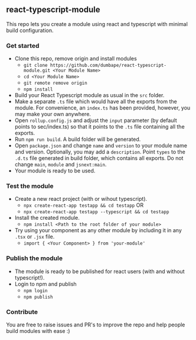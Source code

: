 ## react-typescript-module
This repo lets you create a module using react and typescript with minimal build configuration.

### Get started 
* Clone this repo, remove origin and install modules
	* `git clone https://github.com/dumbape/react-typescript-module.git <Your Module Name>`
	* `cd <Your Module Name>`
	* `git remote remove origin`
	* `npm install`
* Build your React Typescript module as usual in the `src` folder. 
* Make a separate `.ts` file which would have all the exports from the module. For convenience, an `index.ts` has been provided, however, you may make your own anywhere.
* Open `rollup.config.js` and adjust the `input` parameter (by default points to sec/index.ts) so that it points to the `.ts` file containing all the exports.
* Run `npm run build`. A build folder will be generated.
* Open `package.json` and change `name` and `version` to your module name and version. Optionally, you may add a `description`. Point `types` to the `.d.ts` file generated in build folder, which contains all exports. Do not change `main`, `module` and `jsnext:main`.
* Your module is ready to be used.

### Test the module
* Create a new react project (with or wihout typescript).
	* `npx create-react-app testapp && cd testapp` OR
	* `npx create-react-app testapp --typescript && cd testapp`
* Install the created module.
	* `npm install <Path to the root folder of your module>`
* Try using your component as any other module by including it in any `.tsx` or `.jsx` file.
	* `import { <Your Component> } from 'your-module'`

### Publish the module
* The module is ready to be published for react users (with and without typescript!).
* Login to npm and publish
	* `npm login`
	* `npm publish`
	
### Contribute
You are free to raise issues and PR's to improve the repo and help people build modules with ease :) 


